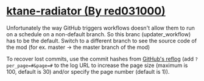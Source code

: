 # [ktane-radiator (By red031000)](https://github.com/red031000/ktane-radiator)

Unfortunately the way GitHub triggers workflows doesn't allow them to run on a schedule on a non-default branch. So this branc (updater_workflow) has to be the default. Switch to a different branch to see the source code of the mod (for ex. master -> the master branch of the mod)

To recover lost commits, use the commit hashes from [GitHub's reflog](https://api.github.com/repos/KtaneModules/ktane-radiator-red031000/events) (add `?per_page=#&page=#` to the log URL to increase the page size (maximum is 100, default is 30) and/or specify the page number (default is 1)).
